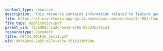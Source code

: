 ```yaml
---
content_type: resource
description: 'This resource contains information related to feature geometry. '
file: https://ol-ocw-studio-app-qa.s3.amazonaws.com/courses/24-901-language-and-its-structure-i-phonology-fall-2010/9b742bc82455d27aac3e351e319bf60e_MIT24_901F10_lec11.pdf
file_type: application/pdf
parent_uid: f13bd08c-1a2c-bead-070e-02b37bc48ce1
resourcetype: Document
title: MIT24_901F10_lec11.pdf
uid: 9b742bc8-2455-d27a-ac3e-351e319bf60e
---
```

